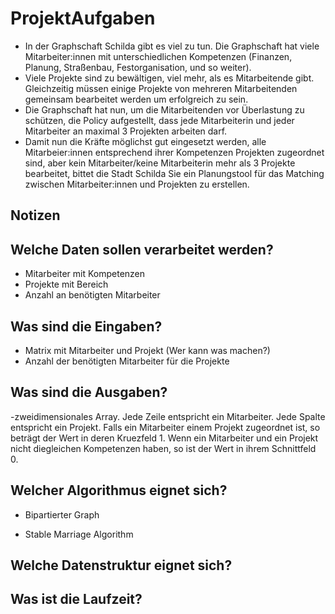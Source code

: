 # ProjektAufgaben

- In der Graphschaft Schilda gibt es viel zu tun. Die Graphschaft hat
  viele Mitarbeiter:innen mit unterschiedlichen Kompetenzen (Finanzen,
  Planung, Straßenbau, Festorganisation, und so weiter).
- Viele Projekte sind zu bewältigen, viel mehr, als es Mitarbeitende gibt.
  Gleichzeitig müssen einige Projekte von mehreren Mitarbeitenden
  gemeinsam bearbeitet werden um erfolgreich zu sein.
- Die Graphschaft hat nun, um die Mitarbeitenden vor Überlastung zu
  schützen, die Policy aufgestellt, dass jede Mitarbeiterin und jeder
  Mitarbeiter an maximal 3 Projekten arbeiten darf.
- Damit nun die Kräfte möglichst gut eingesetzt werden, alle
  Mitarbeier:innen entsprechend ihrer Kompetenzen Projekten
  zugeordnet sind,  aber kein Mitarbeiter/keine Mitarbeiterin mehr als 3
  Projekte bearbeitet, bittet die Stadt Schilda Sie ein Planungstool für
  das Matching zwischen Mitarbeiter:innen und Projekten zu erstellen.


## Notizen

## Welche Daten sollen verarbeitet werden?

- Mitarbeiter mit Kompetenzen
- Projekte mit Bereich
- Anzahl an benötigten Mitarbeiter

## Was sind die Eingaben?

- Matrix mit Mitarbeiter und Projekt (Wer kann was machen?)
- Anzahl der benötigten Mitarbeiter für die Projekte


## Was sind die Ausgaben?

-zweidimensionales Array. Jede Zeile entspricht ein Mitarbeiter. Jede Spalte entspricht ein Projekt. 
Falls ein Mitarbeiter einem Projekt zugeordnet ist, so beträgt der Wert in deren Kruezfeld 1. Wenn ein Mitarbeiter und ein Projekt nicht diegleichen Kompetenzen haben, so ist der Wert in ihrem Schnittfeld 0. 

## Welcher Algorithmus eignet sich?

- Bipartierter Graph

- Stable Marriage Algorithm

## Welche Datenstruktur eignet sich?



## Was ist die Laufzeit?


